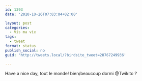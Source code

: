 ```yaml
---
id: 1393
date: '2010-10-26T07:03:04+02:00'

layout: post
categories:
  - Vis ma vie
tags:
  - tweet
format: status
publish_social: no
guid: 'http://tweets.local/?birdsite_tweet=28767249936'

---
```


Have a nice day, tout le monde! bien/beaucoup dormi @Twikito ?